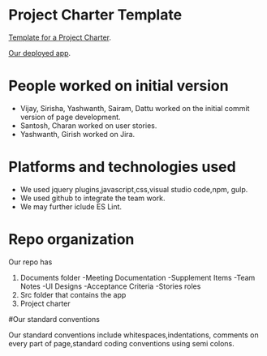 # Project Charter Template

[Template for a Project Charter](https://github.com/vijaythecoder/project-charter-template).

[Our deployed app](https://hughes.laravelguru.com/).

# People worked on initial version

- Vijay, Sirisha, Yashwanth, Sairam, Dattu worked on the initial commit version of page development.
- Santosh, Charan worked on user stories.
- Yashwanth, Girish worked on Jira.

# Platforms and technologies used 

- We used jquery plugins,javascript,css,visual studio code,npm, gulp.
- We used github to integrate the team work. 
- We may further iclude ES Lint. 

# Repo organization

Our repo has 
1. Documents folder
-Meeting Documentation
-Supplement Items
-Team Notes
-UI Designs
-Acceptance Criteria
-Stories roles
2. Src folder that contains the app 
3. Project charter

#Our standard conventions

Our standard conventions include whitespaces,indentations, comments on every part of page,standard coding conventions using semi colons.
